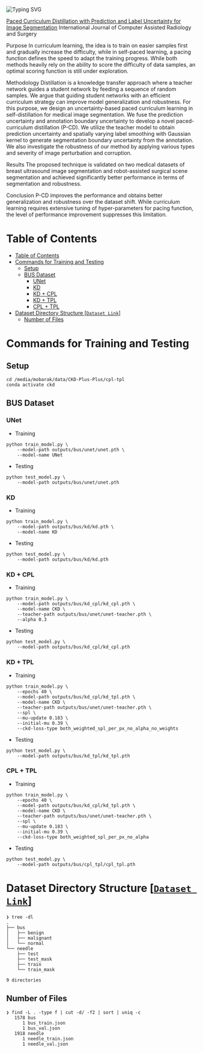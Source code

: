 <a>
    <img src="https://readme-typing-svg.demolab.com?font=Georgia&size=50&duration=2000&pause=500&multiline=true&width=1600&height=80&lines=Paced Curriculum Distillation" alt="Typing SVG" />
</a>

[Paced Curriculum Distillation with Prediction and Label Uncertainty for Image Segmentation](https://www.springerprofessional.de/en/paced-curriculum-distillation-with-prediction-and-label-uncertai/24089586)
International Journal of Computer Assisted Radiology and Surgery


Purpose
In curriculum learning, the idea is to train on easier samples first and gradually increase the difficulty, while in self-paced learning, a pacing function defines the speed to adapt the training progress. While both methods heavily rely on the ability to score the difficulty of data samples, an optimal scoring function is still under exploration.

Methodology
Distillation is a knowledge transfer approach where a teacher network guides a student network by feeding a sequence of random samples. We argue that guiding student networks with an efficient curriculum strategy can improve model generalization and robustness. For this purpose, we design an uncertainty-based paced curriculum learning in self-distillation for medical image segmentation. We fuse the prediction uncertainty and annotation boundary uncertainty to develop a novel paced-curriculum distillation (P-CD). We utilize the teacher model to obtain prediction uncertainty and spatially varying label smoothing with Gaussian kernel to generate segmentation boundary uncertainty from the annotation. We also investigate the robustness of our method by applying various types and severity of image perturbation and corruption.

Results
The proposed technique is validated on two medical datasets of breast ultrasound image segmentation and robot-assisted surgical scene segmentation and achieved significantly better performance in terms of segmentation and robustness.

Conclusion
P-CD improves the performance and obtains better generalization and robustness over the dataset shift. While curriculum learning requires extensive tuning of hyper-parameters for pacing function, the level of performance improvement suppresses this limitation.


# Table of Contents

- [Table of Contents](#table-of-contents)
- [Commands for Training and Testing](#commands-for-training-and-testing)
  - [Setup](#setup)
  - [BUS Dataset](#bus-dataset)
    - [UNet](#unet)
    - [KD](#kd)
    - [KD + CPL](#kd--cpl)
    - [KD + TPL](#kd--tpl)
    - [CPL + TPL](#cpl--tpl)
- [Dataset Directory Structure [`Dataset Link`]](#dataset-directory-structure-dataset-link)
  - [Number of Files](#number-of-files)

# Commands for Training and Testing

## Setup

```shell
cd /media/mobarak/data/CKD-Plus-Plus/cpl-tpl
conda activate ckd
```

## BUS Dataset

### UNet

- Training

```shell
python train_model.py \
    --model-path outputs/bus/unet/unet.pth \
    --model-name UNet
```

- Testing

```shell
python test_model.py \
    --model-path outputs/bus/unet/unet.pth
```

### KD

- Training

```shell
python train_model.py \
    --model-path outputs/bus/kd/kd.pth \
    --model-name KD
```

- Testing

```shell
python test_model.py \
    --model-path outputs/bus/kd/kd.pth
```

### KD + CPL

- Training

```shell
python train_model.py \
    --model-path outputs/bus/kd_cpl/kd_cpl.pth \
    --model-name CKD \
    --teacher-path outputs/bus/unet/unet-teacher.pth \
    --alpha 0.3
```

- Testing

```shell
python test_model.py \
    --model-path outputs/bus/kd_cpl/kd_cpl.pth
```

### KD + TPL

- Training

```shell
python train_model.py \
    --epochs 40 \
    --model-path outputs/bus/kd_cpl/kd_tpl.pth \
    --model-name CKD \
    --teacher-path outputs/bus/unet/unet-teacher.pth \
    --spl \
    --mu-update 0.183 \
    --initial-mu 0.39 \
    --ckd-loss-type both_weighted_spl_per_px_no_alpha_no_weights
```

- Testing

```shell
python test_model.py \
    --model-path outputs/bus/kd_tpl/kd_tpl.pth
```

### CPL + TPL

- Training

```shell
python train_model.py \
    --epochs 40 \
    --model-path outputs/bus/kd_cpl/kd_tpl.pth \
    --model-name CKD \
    --teacher-path outputs/bus/unet/unet-teacher.pth \
    --spl \
    --mu-update 0.183 \
    --initial-mu 0.39 \
    --ckd-loss-type both_weighted_spl_per_px_no_alpha
```

- Testing

```shell
python test_model.py \
    --model-path outputs/bus/cpl_tpl/cpl_tpl.pth
```

# Dataset Directory Structure [[`Dataset Link`](https://drive.google.com/file/d/1QZhJudi99giidfB6Uej6qQ4SyUc6Irrr/view?usp=sharing)]

```
❯ tree -dl
.
├── bus
│   ├── benign
│   ├── malignant
│   └── normal
└── needle
    ├── test
    ├── test_mask
    ├── train
    └── train_mask

9 directories
```

## Number of Files

```
❯ find -L . -type f | cut -d/ -f2 | sort | uniq -c
   1578 bus
      1 bus_train.json
      1 bus_val.json
   1918 needle
      1 needle_train.json
      1 needle_val.json
```
